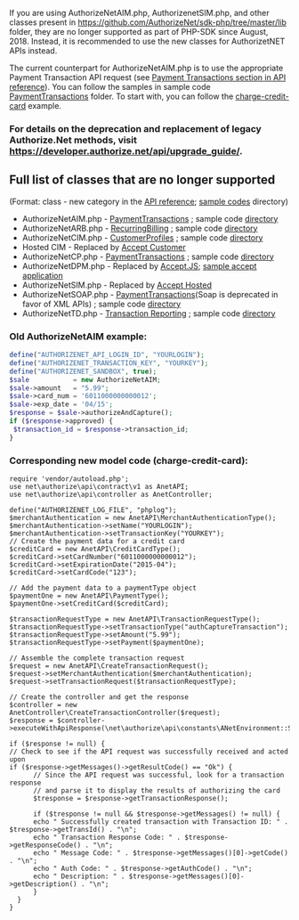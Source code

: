 If you are using AuthorizeNetAIM.php, AuthorizenetSIM.php, and other classes present in https://github.com/AuthorizeNet/sdk-php/tree/master/lib folder, they are no longer supported as part of PHP-SDK since August, 2018. Instead, it is recommended to use the new classes for AuthorizetNET APIs instead.

The current counterpart for AuthorizeNetAIM.php is to use the appropriate Payment Transaction API request (see [Payment Transactions section in API reference](https://developer.authorize.net/api/reference/index.html#payment-transactions)). You can follow the samples in sample code [PaymentTransactions](https://github.com/AuthorizeNet/sample-code-php/tree/master/PaymentTransactions) folder. To start with, you can follow the [charge-credit-card](https://github.com/AuthorizeNet/sample-code-php/blob/master/PaymentTransactions/charge-credit-card.php) example.
### For details on the deprecation and replacement of legacy Authorize.Net methods, visit https://developer.authorize.net/api/upgrade_guide/.

## Full list of classes that are no longer supported
(Format: class - new category in the [API reference](https://developer.authorize.net/api/reference/index.html); [sample codes](https://github.com/AuthorizeNet/sample-code-php) directory)
- AuthorizeNetAIM.php - [PaymentTransactions](https://developer.authorize.net/api/reference/index.html#payment-transactions) ; sample code [directory](https://github.com/AuthorizeNet/sample-code-php/tree/master/PaymentTransactions)
 - AuthorizeNetARB.php - [RecurringBilling](https://developer.authorize.net/api/reference/index.html#recurring-billing) ; sample code [directory](https://github.com/AuthorizeNet/sample-code-php/tree/master/RecurringBilling)
 - AuthorizeNetCIM.php - [CustomerProfiles](https://developer.authorize.net/api/reference/index.html#customer-profiles) ; sample code [directory](https://github.com/AuthorizeNet/sample-code-php/tree/master/CustomerProfiles)
 - Hosted CIM - Replaced by [Accept Customer](https://developer.authorize.net/content/developer/en_us/api/reference/features/customer_profiles.html#Using_the_Accept_Customer_Hosted_Form)
 - AuthorizeNetCP.php - [PaymentTransactions](https://developer.authorize.net/api/reference/index.html#payment-transactions) ; sample code [directory](https://github.com/AuthorizeNet/sample-code-php/tree/master/PaymentTransactions)
 - AuthorizeNetDPM.php - Replaced by [Accept.JS](https://developer.authorize.net/api/reference/features/acceptjs.html); [sample accept application](https://github.com/AuthorizeNet/accept-sample-app)
 - AuthorizeNetSIM.php - Replaced by [Accept Hosted](https://developer.authorize.net/content/developer/en_us/api/reference/features/accept_hosted.html)
 - AuthorizeNetSOAP.php - [PaymentTransactions](https://developer.authorize.net/api/reference/index.html#payment-transactions)(Soap is deprecated in favor of XML APIs) ; sample code [directory](https://github.com/AuthorizeNet/sample-code-php/tree/master/PaymentTransactions)
 - AuthorizeNetTD.php - [Transaction Reporting](https://developer.authorize.net/api/reference/index.html#transaction-reporting) ; sample code [directory](https://github.com/AuthorizeNet/sample-code-php/tree/master/TransactionReporting)


 
### Old AuthorizeNetAIM example: 
   ```php
define("AUTHORIZENET_API_LOGIN_ID", "YOURLOGIN");
define("AUTHORIZENET_TRANSACTION_KEY", "YOURKEY");
define("AUTHORIZENET_SANDBOX", true);
$sale           = new AuthorizeNetAIM;
$sale->amount   = "5.99";
$sale->card_num = '6011000000000012';
$sale->exp_date = '04/15';
$response = $sale->authorizeAndCapture();
if ($response->approved) {
    $transaction_id = $response->transaction_id;
}
```
### Corresponding new model code (charge-credit-card):
```
require 'vendor/autoload.php';
use net\authorize\api\contract\v1 as AnetAPI;
use net\authorize\api\controller as AnetController;

define("AUTHORIZENET_LOG_FILE", "phplog");
$merchantAuthentication = new AnetAPI\MerchantAuthenticationType();
$merchantAuthentication->setName("YOURLOGIN");
$merchantAuthentication->setTransactionKey("YOURKEY");
// Create the payment data for a credit card
$creditCard = new AnetAPI\CreditCardType();
$creditCard->setCardNumber("6011000000000012");
$creditCard->setExpirationDate("2015-04");
$creditCard->setCardCode("123");

// Add the payment data to a paymentType object
$paymentOne = new AnetAPI\PaymentType();
$paymentOne->setCreditCard($creditCard);

$transactionRequestType = new AnetAPI\TransactionRequestType();
$transactionRequestType->setTransactionType("authCaptureTransaction");
$transactionRequestType->setAmount("5.99");
$transactionRequestType->setPayment($paymentOne);

// Assemble the complete transaction request
$request = new AnetAPI\CreateTransactionRequest();
$request->setMerchantAuthentication($merchantAuthentication);
$request->setTransactionRequest($transactionRequestType);

// Create the controller and get the response
$controller = new AnetController\CreateTransactionController($request);
$response = $controller->executeWithApiResponse(\net\authorize\api\constants\ANetEnvironment::SANDBOX);

if ($response != null) {
// Check to see if the API request was successfully received and acted upon
if ($response->getMessages()->getResultCode() == "Ok") {
      // Since the API request was successful, look for a transaction response
      // and parse it to display the results of authorizing the card
      $tresponse = $response->getTransactionResponse();
        
      if ($tresponse != null && $tresponse->getMessages() != null) {
      echo " Successfully created transaction with Transaction ID: " . $tresponse->getTransId() . "\n";
      echo " Transaction Response Code: " . $tresponse->getResponseCode() . "\n";
      echo " Message Code: " . $tresponse->getMessages()[0]->getCode() . "\n";
      echo " Auth Code: " . $tresponse->getAuthCode() . "\n";
      echo " Description: " . $tresponse->getMessages()[0]->getDescription() . "\n";
      }
  }
} 
```
